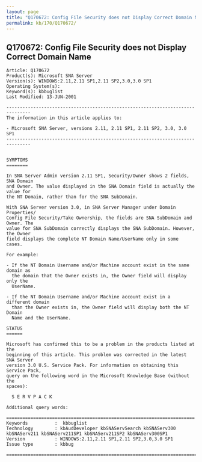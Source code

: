 ```yaml
---
layout: page
title: "Q170672: Config File Security does not Display Correct Domain Name"
permalink: kb/170/Q170672/
---
```


## Q170672: Config File Security does not Display Correct Domain Name

	Article: Q170672
	Product(s): Microsoft SNA Server
	Version(s): WINDOWS:2.11,2.11 SP1,2.11 SP2,3.0,3.0 SP1
	Operating System(s): 
	Keyword(s): kbbuglist
	Last Modified: 13-JUN-2001
	
	-------------------------------------------------------------------------------
	The information in this article applies to:
	
	- Microsoft SNA Server, versions 2.11, 2.11 SP1, 2.11 SP2, 3.0, 3.0 SP1 
	-------------------------------------------------------------------------------
	
	
	SYMPTOMS
	========
	
	In SNA Server Admin version 2.11 SP1, Security/Owner shows 2 fields, SNA Domain
	and Owner. The value displayed in the SNA Domain field is actually the value for
	the NT Domain, rather than for the SNA SubDomain.
	
	With SNA Server version 3.0, in SNA Server Manager under Domain Properties/
	Config File Security/Take Ownership, the fields are SNA SubDomain and Owner. The
	value for SNA SubDomain correctly displays the SNA SubDomain. However, the Owner
	field displays the complete NT Domain Name/UserName only in some cases.
	
	For example:
	
	- If the NT Domain Username and/or Machine account exist in the same domain as
	  the domain that the Owner exists in, the Owner field will display only the
	  UserName.
	
	- If the NT Domain Username and/or Machine account exist in a different domain
	  than the Owner exists in, the Owner field will display both the NT Domain
	  Name and the UserName.
	
	STATUS
	======
	
	Microsoft has confirmed this to be a problem in the products listed at the
	beginning of this article. This problem was corrected in the latest SNA Server
	version 3.0 U.S. Service Pack. For information on obtaining this Service Pack,
	query on the following word in the Microsoft Knowledge Base (without the
	spaces):
	
	  S E R V P A C K
	
	Additional query words:
	
	======================================================================
	Keywords          :  kbbuglist
	Technology        : kbAudDeveloper kbSNAServSearch kbSNAServ300 kbSNAServ211 kbSNAServ211SP1 kbSNAServ211SP2 kbSNAServ300SP1
	Version           : WINDOWS:2.11,2.11 SP1,2.11 SP2,3.0,3.0 SP1
	Issue type        : kbbug
	
	=============================================================================
	
